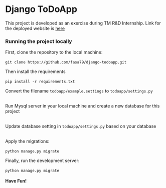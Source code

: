 
# Django ToDoApp

This project is developed as an exercise during TM R&D Internship. Link for the deployed website is [here][df1]



### Running the project locally

First, clone the repository to the local machine: <br /> <br />
`git clone https://github.com/fasa79/django-todoapp.git`

Then install the requirements <br /> <br />
`pip install -r requirements.txt`

Convert the filename `todoapp/example.settings` to `todoapp/settings.py` <br /> <br />

Run Mysql server in your local machine and create a new database for this project <br /> <br />

Update database setting in `todoapp/settings.py` based on your database <br /> <br />

Apply the migrations: <br /> <br />
`python manage.py migrate`

Finally, run the development server: <br /> <br />
`python manage.py migrate`
<br /> <br />
**Have Fun!**

[df1]: <http://chocoberry.pythonanywhere.com/>

